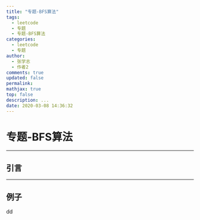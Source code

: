 ```yaml
---
title: "专题-BFS算法"
tags:
  - leetcode
  - 专题
  - 专题-BFS算法
categories:
  - leetcode
  - 专题
author:
  - 张学志
  - 作者2
comments: true
updated: false
permalink:
mathjax: true
top: false
description: ...
date: 2020-03-08 14:36:32
---
```


# 专题-BFS算法

---


## 引言



---


## 例子

dd
